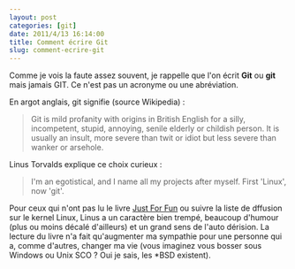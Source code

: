 ```yaml
---
layout: post
categories: [git]
date: 2011/4/13 16:14:00
title: Comment écrire Git
slug: comment-ecrire-git
---
```


Comme je vois la faute assez souvent, je rappelle que l'on écrit **Git** ou **git** mais jamais GIT. Ce n'est pas un acronyme ou une abréviation. 

En argot anglais, git signifie (source Wikipedia) :

> Git is mild profanity with origins in British English for a silly, incompetent, stupid, annoying, senile elderly or childish person. It is usually an insult, more severe than twit or idiot but less severe than wanker or arsehole.

Linus Torvalds explique ce choix curieux :

> I'm an egotistical, and I name all my projects after myself. First 'Linux', now 'git'.

Pour ceux qui n'ont pas lu le livre [Just For Fun](http://www.amazon.com/Just-Fun-Story-Accidental-Revolutionary/dp/0066620724) ou suivre la liste de dffusion sur le kernel Linux, Linus a un caractère bien trempé, beaucoup d'humour (plus ou moins décalé d'ailleurs) et un grand sens de l'auto dérision. La lecture du livre n'a fait qu'augmenter ma sympathie pour une personne qui a, comme d'autres, changer ma vie (vous imaginez vous bosser sous Windows ou Unix SCO ? Oui je sais, les *BSD existent).
